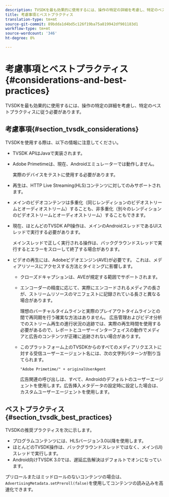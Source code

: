 ```yaml
---
description: TVSDKを最も効果的に使用するには、操作の特定の詳細を考慮し、特定のベストプラクティスに従う必要があります。
title: 考慮事項とベストプラクティス
translation-type: tm+mt
source-git-commit: 89bdda1d4bd5c126f19ba75a819942df901183d1
workflow-type: tm+mt
source-wordcount: '346'
ht-degree: 0%

---
```



# 考慮事項とベストプラクティス{#considerations-and-best-practices}

TVSDKを最も効果的に使用するには、操作の特定の詳細を考慮し、特定のベストプラクティスに従う必要があります。

## 考慮事項{#section_tvsdk_considerations}

TVSDKを使用する際は、以下の情報に注意してください。

* TVSDK APIはJavaで実装されます。
* Adobe Primetimeは、現在、Androidエミュレーターでは動作しません。

   実際のデバイスをテストに使用する必要があります。
* 再生は、HTTP Live Streaming(HLS)コンテンツに対してのみサポートされます。
* メインのビデオコンテンツは多重化（同じレンディションのビデオストリームとオーディオストリーム）することも、非多重化（別々のレンディションのビデオストリームとオーディオストリーム）することもできます。
* 現在、ほとんどのTVSDK API操作は、メインのAndroidスレッドであるUIスレッドで実行する必要があります。

   メインスレッドで正しく実行される操作は、バックグラウンドスレッドで実行するとエラーをスローして終了する場合があります。
* ビデオの再生には、Adobeビデオエンジン(AVE)が必要です。 これは、メディアリソースにアクセスする方法とタイミングに影響します。

   * クローズドキャプションは、AVEが規定する範囲でサポートされます。
   * エンコーダーの精度に応じて、実際にエンコードされるメディアの長さが、ストリームリソースのマニフェストに記録されている長さと異なる場合があります。

      理想のバーチャルタイムラインと実際のプレイアウトタイムラインとの間で再同期を行う確実な方法はありません。 広告管理およびビデオ分析でのストリーム再生の進行状況の追跡では、実際の再生時間を使用する必要があるので、レポートとユーザーインターフェイスの動作でメディアと広告のコンテンツが正確に追跡されない場合があります。
   * このプラットフォーム上のTVSDKからのすべてのメディアリクエストに対する受信ユーザーエージェント名には、次の文字列パターンが割り当てられます。

      ```
      "Adobe Primetime/" + originalUserAgent
      ```

      広告関連の呼び出しは、すべて、Androidのデフォルトのユーザーエージェントを使用します。広告挿入メタデータの設定時に設定した場合は、カスタムユーザーエージェントを使用します。

## ベストプラクティス{#section_tvsdk_best_practices}

TVSDKの推奨プラクティスを次に示します。

* プログラムコンテンツには、HLSバージョン3.0以降を使用します。
* ほとんどのTVSDK操作は、バックグラウンドスレッドではなく、メイン(UI)スレッドで実行します。
* Android向けTVSDK 3.0では、遅延広告解決はデフォルトでオンになっています。

プリロールまたはミッドロールのないコンテンツの場合は、`AdvertisingMetadata.setPreroll(false)`を使用してコンテンツの読み込みを高速化できます。